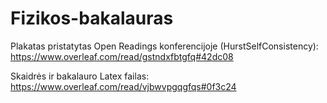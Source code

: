 # Fizikos-bakalauras



Plakatas pristatytas Open Readings konferencijoje (HurstSelfConsistency):
https://www.overleaf.com/read/gstndxfbtgfq#42dc08

Skaidrės ir bakalauro Latex failas:
https://www.overleaf.com/read/vjbwvpgqgfqs#0f3c24
